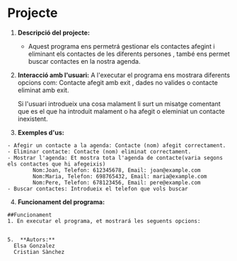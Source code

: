 # Projecte

1. **Descripció del projecte:**
   - Aquest programa ens permetrá gestionar els contactes afegint i eliminant els contactes de les diferents persones , també ens permet buscar contactes en la nostra agenda.
   
2. **Interacció amb l'usuari:**
   A l'executar el programa ens mostrara diferents opcions com: Contacte afegit amb exit , dades no valides o contacte eliminat amb exit.

   Si l'usuari introdueix una cosa malament li surt un misatge comentant que es el que ha introduit malament o ha afegit o eleminiat un          contacte inexistent.
3.  **Exemples d'us:**
   ```pyhton
   - Afegir un contacte a la agenda: Contacte (nom) afegit correctament.
   - Eliminar contacte: Contacte (nom) eliminat correctament.
   - Mostrar l'agenda: Et mostra tota l'agenda de contacte(varia segons els contactes que hi afegeixis)
           Nom:Joan, Telefon: 612345678, Email: joan@example.com
           Nom:Maria, Telefon: 698765432, Email: maria@example.com
           Nom:Pere, Telefon: 678123456, Email: pere@example.com
   - Buscar contactes: Introdueix el telefon que vols buscar
```
4.  **Funcionament del programa:**
 ```pyhton
##Funcionament
1. En executar el programa, et mostrará les seguents opcions:

  
5.  **Autors:**
   Elsa Gonzalez
   Cristian Sànchez

